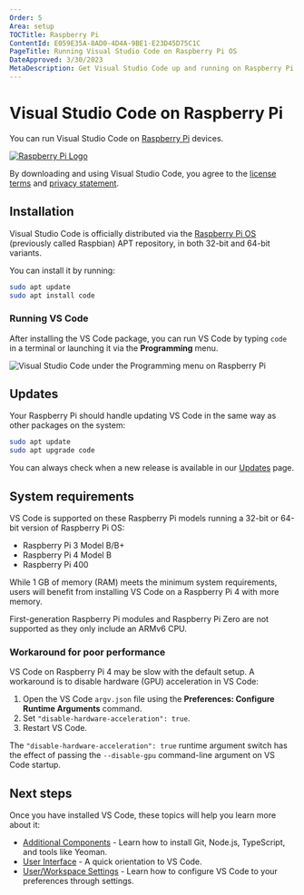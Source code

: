 ```yaml
---
Order: 5
Area: setup
TOCTitle: Raspberry Pi
ContentId: E059E35A-8AD0-4D4A-9BE1-E23D45D75C1C
PageTitle: Running Visual Studio Code on Raspberry Pi OS
DateApproved: 3/30/2023
MetaDescription: Get Visual Studio Code up and running on Raspberry Pi OS.
---
```

# Visual Studio Code on Raspberry Pi

You can run Visual Studio Code on [Raspberry Pi](https://www.raspberrypi.org) devices.

[![Raspberry Pi Logo](images/raspberry-pi-os/RPi-Logo-Landscape-Reg-SCREEN.png)](https://www.raspberrypi.org)

By downloading and using Visual Studio Code, you agree to the [license terms](https://code.visualstudio.com/license) and [privacy statement](https://go.microsoft.com/fwlink/?LinkID=528096&clcid=0x409).

## Installation

Visual Studio Code is officially distributed via the [Raspberry Pi OS](https://www.raspberrypi.org/software/operating-systems) (previously called Raspbian) APT repository, in both 32-bit and 64-bit variants.

You can install it by running:

```bash
sudo apt update
sudo apt install code
```

### Running VS Code

After installing the VS Code package, you can run VS Code by typing `code` in a terminal or launching it via the **Programming** menu.

![Visual Studio Code under the Programming menu on Raspberry Pi](images/raspberry-pi-os/vscode-under-programming.jpg)

## Updates

Your Raspberry Pi should handle updating VS Code in the same way as other packages on the system:

```bash
sudo apt update
sudo apt upgrade code
```

You can always check when a new release is available in our [Updates](/updates) page.

## System requirements

VS Code is supported on these Raspberry Pi models running a 32-bit or 64-bit version of Raspberry Pi OS:

* Raspberry Pi 3 Model B/B+
* Raspberry Pi 4 Model B
* Raspberry Pi 400

While 1 GB of memory (RAM) meets the minimum system requirements, users will benefit from installing VS Code on a Raspberry Pi 4 with more memory.

First-generation Raspberry Pi modules and Raspberry Pi Zero are not supported as they only include an ARMv6 CPU.

### Workaround for poor performance

VS Code on Raspberry Pi 4 may be slow with the default setup. A workaround is to disable hardware (GPU) acceleration in VS Code:

1. Open the VS Code `argv.json` file using the **Preferences: Configure Runtime Arguments** command.
2. Set `"disable-hardware-acceleration": true`.
3. Restart VS Code.

The `"disable-hardware-acceleration": true` runtime argument switch has the effect of passing the `--disable-gpu` command-line argument on VS Code startup.

## Next steps

Once you have installed VS Code, these topics will help you learn more about it:

* [Additional Components](/docs/setup/additional-components.md) - Learn how to install Git, Node.js, TypeScript, and tools like Yeoman.
* [User Interface](/docs/getstarted/userinterface.md) - A quick orientation to VS Code.
* [User/Workspace Settings](/docs/getstarted/settings.md) - Learn how to configure VS Code to your preferences through settings.
